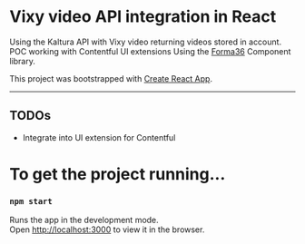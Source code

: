 # Vixy video API integration in React

Using the Kaltura API with Vixy video returning videos stored in account.
POC working with Contentful UI extensions
Using the [Forma36](https://f36-storybook.contentful.com/) Component library.

This project was bootstrapped with [Create React App](https://github.com/facebook/create-react-app).

---

## TODOs
- Integrate into UI extension for Contentful

# To get the project running...
### `npm start`

Runs the app in the development mode.\
Open [http://localhost:3000](http://localhost:3000) to view it in the browser.
